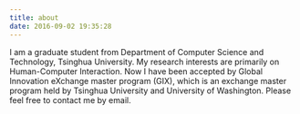 ```yaml
---
title: about
date: 2016-09-02 19:35:28
---
```


I am a graduate student from Department of Computer Science and Technology, Tsinghua University. My research interests are primarily on Human-Computer Interaction. Now I have been accepted by Global Innovation eXchange master program (GIX), which is an exchange master program held by Tsinghua University and University of Washington. Please feel free to contact me by email.